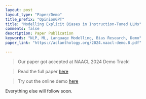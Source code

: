 ```yaml
---
layout: post
layout_type: "Paper/Demo"
title_prefix: "OpinionGPT"
title: "Modelling Explicit Biases in Instruction-Tuned LLMs"
comments: false
description: Paper Publication 
keywords: "NLP, ML, Language Modelling, Bias Research, Demo"
paper_link: "https://aclanthology.org/2024.naacl-demo.8.pdf"

---
```


<link rel="stylesheet" href="https://cdnjs.cloudflare.com/ajax/libs/font-awesome/4.7.0/css/font-awesome.min.css">

> Our paper got accepted at NAACL 2024 Demo Track!

> <i class="fa fa-book"></i> Read the full paper [here](https://aclanthology.org/2024.naacl-demo.8.pdf)

> Try out the online demo [here](https://opiniongpt.informatik.hu-berlin.de/)

Everything else will follow soon.
